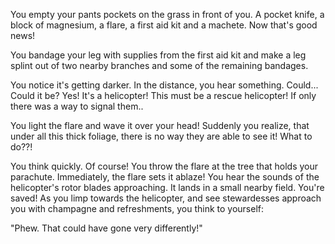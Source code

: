 You empty your pants pockets on the grass in front of you. A pocket knife, a
block of magnesium, a flare, a first aid kit and a machete. Now that's good
news!

You bandage your leg with supplies from the first aid kit and make a leg
splint out of two nearby branches and some of the remaining bandages.

You notice it's getting darker. In the distance, you hear something. Could...
Could it be? Yes! It's a helicopter! This must be a rescue helicopter! If only
there was a way to signal them..

You light the flare and wave it over your head! Suddenly you realize, that
under all this thick foliage, there is no way they are able to see it!
What to do??!

You think quickly. Of course! You throw the flare at the tree that holds your
parachute. Immediately, the flare sets it ablaze! You hear the sounds of the
helicopter's rotor blades approaching. It lands in a small nearby field.
You're saved! As you limp towards the helicopter, and see stewardesses
approach you with champagne and refreshments, you think to yourself:

"Phew. That could have gone very differently!"
